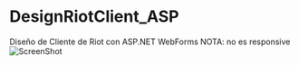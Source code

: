 # DesignRiotClient_ASP
Diseño de Cliente de Riot con ASP.NET WebForms
NOTA: no es responsive
![ScreenShot](https://raw.github.com/Gamas-G/DesignRiotClient_ASP/master/Screen/Screen.png)
